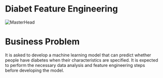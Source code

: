 # Diabet Feature Engineering
![MasterHead](https://clinicablasi.com/wp-content/uploads/2022/11/98.jpg.webp)


# Business Problem
It is asked to develop a machine learning model that can predict whether people have diabetes when their characteristics are specified. It is expected to perform the necessary data analysis and feature engineering steps before developing the model.

